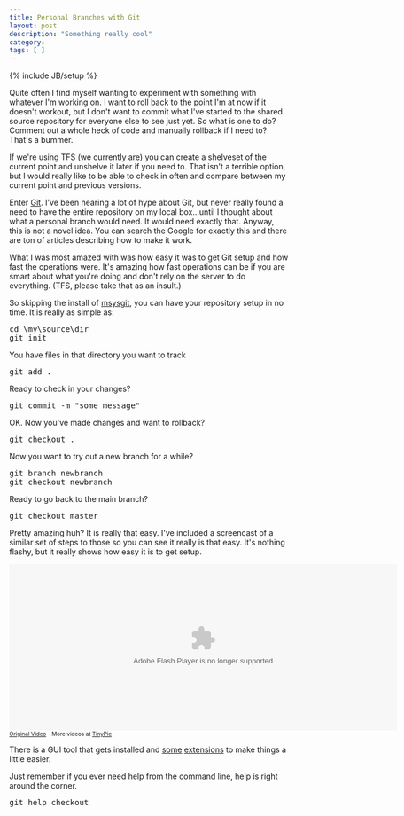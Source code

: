 ```yaml
---
title: Personal Branches with Git
layout: post
description: "Something really cool"
category:
tags: [ ] 
---
```

{% include JB/setup %}



Quite often I find myself wanting to experiment with something with whatever I'm working on. I want to roll back to the point I'm at now if it doesn't workout, but I don't want to commit what I've started to the shared source repository for everyone else to see just yet. So what is one to do? Comment out a whole heck of code and manually rollback if I need to? That's a bummer. 

If we're using TFS (we currently are) you can create a shelveset of the current point and unshelve it later if you need to. That isn't a terrible option, but I would really like to be able to check in often and compare between my current point and previous versions. 

Enter <a href="http://git-scm.com/">Git</a>. I've been hearing a lot of hype about Git, but never really found a need to have the entire repository on my local box...until I thought about what a personal branch would need. It would need exactly that. Anyway, this is not a novel idea. You can search the Google for exactly this and there are ton of articles describing how to make it work.  

What I was most amazed with was how easy it was to get Git setup and how fast the operations were. It's amazing how fast operations can be if you are smart about what you're doing and don't rely on the server to do everything. (TFS, please take that as an insult.) 

So skipping the install of <a href="http://code.google.com/p/msysgit/">msysgit</a>, you can have your repository setup in no time. It is really as simple as:

<pre>
cd \my\source\dir
git init
</pre>

You have files in that directory you want to track
<pre>
git add .
</pre>

Ready to check in your changes?

<pre>
git commit -m "some message"
</pre>

OK. Now you've made changes and want to rollback?

<pre>
git checkout .
</pre>

Now you want to try out a new branch for a while?

<pre>
git branch newbranch
git checkout newbranch
</pre>

Ready to go back to the main branch?

<pre>
git checkout master
</pre>

Pretty amazing huh? It is really that easy. I've included a screencast of a similar set of steps to those so you can see it really is that easy. It's nothing flashy, but it really shows how easy it is to get setup.

<embed width="700" height="300" type="application/x-shockwave-flash" src="http://v5.tinypic.com/player.swf?file=a3hvmo&s=5"><br><font size="1"><a href="http://tinypic.com/player.php?v=a3hvmo&s=5">Original Video</a> - More videos at <a href="http://tinypic.com">TinyPic</a></font>

There is a GUI tool that gets installed and <a href="http://code.google.com/p/tortoisegit/">some</a> <a href="http://sourceforge.net/projects/gitextensions/">extensions</a> to make things a little easier. 

Just remember if you ever need help from the command line, help is right around the corner.

<pre>
git help checkout
</pre>
